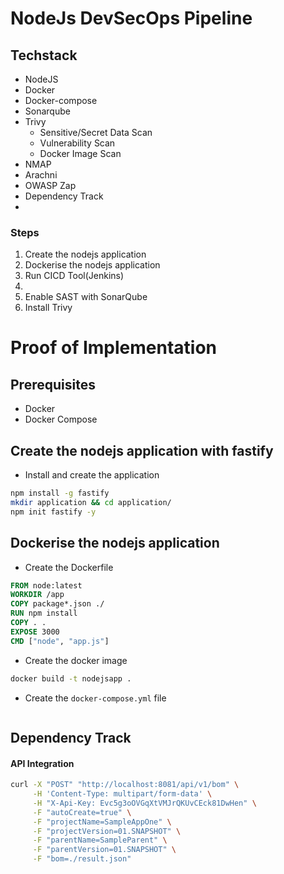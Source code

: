 # NodeJs DevSecOps Pipeline

## Techstack
- NodeJS
- Docker
- Docker-compose
- Sonarqube
- Trivy
    - Sensitive/Secret Data Scan
    - Vulnerability Scan
    - Docker Image Scan
- NMAP
- Arachni
- OWASP Zap
- Dependency Track
- 
### Steps
1. Create the nodejs application
2. Dockerise the nodejs application 
3. Run CICD Tool(Jenkins)
5. 
4. Enable SAST with SonarQube 
4. Install Trivy


# Proof of Implementation

## Prerequisites
- Docker
- Docker Compose 

## Create the nodejs application with fastify

- Install and create the application

```bash
npm install -g fastify
mkdir application && cd application/
npm init fastify -y
```

## Dockerise the nodejs application 

- Create the Dockerfile
```Dockerfile
FROM node:latest
WORKDIR /app
COPY package*.json ./
RUN npm install
COPY . .
EXPOSE 3000
CMD ["node", "app.js"]
```
- Create the docker image
```bash
docker build -t nodejsapp .
```

- Create the `docker-compose.yml` file

```yml

```

## Dependency Track 

#### API Integration

```bash
curl -X "POST" "http://localhost:8081/api/v1/bom" \
     -H 'Content-Type: multipart/form-data' \
     -H "X-Api-Key: Evc5g3oOVGqXtVMJrQKUvCEck81DwHen" \
     -F "autoCreate=true" \
     -F "projectName=SampleAppOne" \
     -F "projectVersion=01.SNAPSHOT" \
     -F "parentName=SampleParent" \
     -F "parentVersion=01.SNAPSHOT" \
     -F "bom=./result.json"
```

